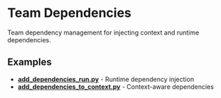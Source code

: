 # Team Dependencies

Team dependency management for injecting context and runtime dependencies.


## Examples

- **[add_dependencies_run.py](./add_dependencies_run.py)** - Runtime dependency injection
- **[add_dependencies_to_context.py](./add_dependencies_to_context.py)** - Context-aware dependencies
